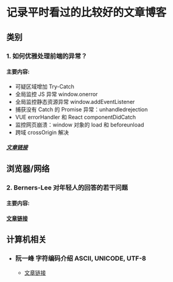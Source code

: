 # 记录平时看过的比较好的文章博客

## 类别

### 1. 如何优雅处理前端的异常？

#### 主要内容:

+ 可疑区域增加 Try-Catch
+ 全局监控 JS 异常 window.onerror
+ 全局监控静态资源异常 window.addEventListener
+ 捕获没有 Catch 的 Promise 异常：unhandledrejection
+ VUE errorHandler 和 React componentDidCatch
+ 监控网页崩溃：window 对象的 load 和 beforeunload
+ 跨域 crossOrigin 解决

##### [文章链接](https://segmentfault.com/a/1190000018754274)


## 浏览器/网络

### 2. Berners-Lee 对年轻人的回答的若干问题

#### 主要内容: 

#### [文章链接](https://www.w3.org/People/Berners-Lee/Kids.html)







## 计算机相关

+ ### 阮一峰 字符编码介绍 ASCII, UNICODE, UTF-8

  + [文章链接](http://www.ruanyifeng.com/blog/2007/10/ascii_unicode_and_utf-8.html)